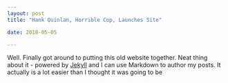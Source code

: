 ```yaml
---
layout: post
title: "Hank Quinlan, Horrible Cop, Launches Site"

date: 2018-05-05

---
```


Well. Finally got around to putting this old website together. Neat thing about it -
powered by [Jekyll](http://jekyllrb.com) and I can use Markdown to author my posts. 
It actually is a lot easier than I thought it was going to be
